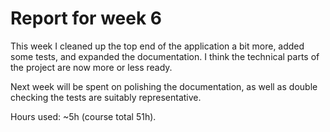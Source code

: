 # Report for week 6

This week I cleaned up the top end of the application a bit more, added some
tests, and expanded the documentation. I think the technical parts of the
project are now more or less ready.

Next week will be spent on polishing the documentation, as well as double
checking the tests are suitably representative.

Hours used: ~5h (course total 51h).
